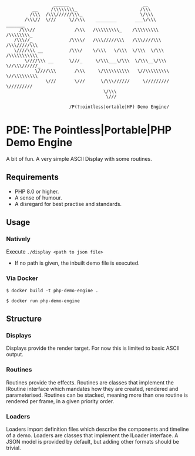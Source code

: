 ```

                  ______                            __
          __     /\\\\\\\\_                        /\\\
         /\\\  /\\\//////\\\_                      \/\\\
       /\\\//  \///     \//\\\    ________       ___\/\\\         _______
     /\\\//               /\\\   /\\\\\\\\\_    /\\\\\\\\\       /\\\\\\\\_
   /\\\//_              /\\\\/   /\\\/////\\\   /\\\////\\\     /\\\/////\\\
   \////\\\ __          /\\\/    \/\\\   \/\\\  \/\\\  \/\\\    /\\\\\\\\\\\
       \////\\\ __      \///_     \/\\\___\/\\\  \/\\\__\/\\\   \//\\\//////_
           \////\\\       /\\\     \/\\\\\\\\\\   \//\\\\\\\\\    \//\\\\\\\\\
               \///       \///      \/\\\//////     \/////////      \/////////
                                     \/\\\
                                      \///

                        /P(?:ointless|ortable|HP) Demo Engine/

```
# PDE: The Pointless|Portable|PHP Demo Engine

A bit of fun. A very simple ASCII Display with some routines.

## Requirements

* PHP 8.0 or higher.
* A sense of humour.
* A disregard for best practise and standards.

## Usage

### Natively
Execute `./display <path to json file>`

* If no path is given, the inbuilt demo file is executed.

### Via Docker
```shell
$ docker build -t php-demo-engine .

$ docker run php-demo-engine
```

## Structure

### Displays
Displays provide the render target. For now this is limited to basic ASCII output.

### Routines
Routines provide the effects. Routines are classes that implement the IRoutine interface which mandates how they are created, rendered and parameterised. Routines can be stacked, meaning more than one routine is rendered per frame, in a given priority order.

### Loaders
Loaders import definition files which describe the components and timeline of a demo. Loaders are classes that implement the ILoader interface. A JSON model is provided by default, but adding other formats should be trivial. 

